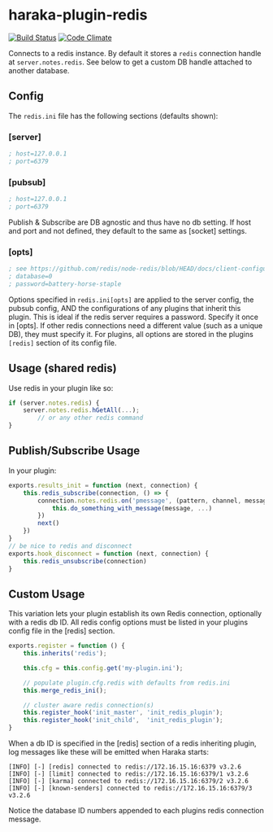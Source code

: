 # haraka-plugin-redis

[![Build Status][ci-img]][ci-url]
[![Code Climate][clim-img]][clim-url]

Connects to a redis instance. By default it stores a `redis` connection handle at `server.notes.redis`. See below to get a custom DB handle attached to another database.

## Config

The `redis.ini` file has the following sections (defaults shown):

### [server]

```ini
; host=127.0.0.1
; port=6379
```

### [pubsub]

```ini
; host=127.0.0.1
; port=6379
```

Publish & Subscribe are DB agnostic and thus have no db setting. If host and port and not defined, they default to the same as [socket] settings.

### [opts]

```ini
; see https://github.com/redis/node-redis/blob/HEAD/docs/client-configuration.md
; database=0
; password=battery-horse-staple
```

Options specified in `redis.ini[opts]` are applied to the server config, the pubsub config, AND the configurations of any plugins that inherit this plugin. This is ideal if the redis server requires a password. Specify it once in [opts]. If other redis connections need a different value (such as a unique DB), they must specify it. For plugins, all options are stored in the plugins `[redis]` section of its config file.

## Usage (shared redis)

Use redis in your plugin like so:

```js
if (server.notes.redis) {
    server.notes.redis.hGetAll(...);
        // or any other redis command
}
```

## Publish/Subscribe Usage

In your plugin:

```js
exports.results_init = function (next, connection) {
    this.redis_subscribe(connection, () => {
        connection.notes.redis.on('pmessage', (pattern, channel, message) => {
            this.do_something_with_message(message, ...)
        })
        next()
    })
}
// be nice to redis and disconnect
exports.hook_disconnect = function (next, connection) {
    this.redis_unsubscribe(connection)
}
```

## Custom Usage

This variation lets your plugin establish its own Redis connection,
optionally with a redis db ID. All redis config options must be listed in your plugins config file in the [redis] section.

```js
exports.register = function () {
    this.inherits('redis');

    this.cfg = this.config.get('my-plugin.ini');

    // populate plugin.cfg.redis with defaults from redis.ini
    this.merge_redis_ini();

    // cluster aware redis connection(s)
    this.register_hook('init_master', 'init_redis_plugin');
    this.register_hook('init_child',  'init_redis_plugin');
}
```

When a db ID is specified in the [redis] section of a redis inheriting plugin, log messages like these will be emitted when Haraka starts:

````
[INFO] [-] [redis] connected to redis://172.16.15.16:6379 v3.2.6
[INFO] [-] [limit] connected to redis://172.16.15.16:6379/1 v3.2.6
[INFO] [-] [karma] connected to redis://172.16.15.16:6379/2 v3.2.6
[INFO] [-] [known-senders] connected to redis://172.16.15.16:6379/3 v3.2.6
````

Notice the database ID numbers appended to each plugins redis connection
message.


[ci-img]: https://github.com/haraka/haraka-plugin-redis/actions/workflows/ci.yml/badge.svg
[ci-url]: https://github.com/haraka/haraka-plugin-redis/actions/workflows/ci.yml
[clim-img]: https://codeclimate.com/github/haraka/haraka-plugin-redis/badges/gpa.svg
[clim-url]: https://codeclimate.com/github/haraka/haraka-plugin-redis
